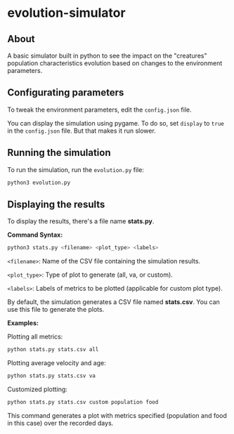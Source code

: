 # evolution-simulator

## About

A basic simulator built in python to see the impact on the "creatures" population characteristics
evolution based on changes to the environment parameters.

## Configurating parameters

To tweak the environment parameters, edit the `config.json` file.

You can display the simulation using pygame. To do so, set `display` to `true` in the `config.json` file. But that makes
it run slower.

## Running the simulation

To run the simulation, run the `evolution.py` file:

```bash
python3 evolution.py
```

## Displaying the results

To display the results, there's a file name **stats.py**.

**Command Syntax:**
    
```bash
python3 stats.py <filename> <plot_type> <labels>
```
`<filename>`: Name of the CSV file containing the simulation results.

`<plot_type>`: Type of plot to generate (all, va, or custom).

`<labels>`: Labels of metrics to be plotted (applicable for custom plot type).

By default, the simulation generates a CSV file named **stats.csv**. You can use this file to generate the plots.

**Examples:**

Plotting all metrics:

```bash
python stats.py stats.csv all
```
Plotting average velocity and age:

```bash
python stats.py stats.csv va
```

Customized plotting:
    
```bash
python stats.py stats.csv custom population food
```

This command generates a plot with metrics specified
(population and food in this case) over the recorded days.

